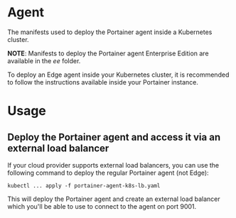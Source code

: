 # Agent

The manifests used to deploy the Portainer agent inside a Kubernetes cluster.

**NOTE**: Manifests to deploy the Portainer agent Enterprise Edition are available in the *ee* folder. 

To deploy an Edge agent inside your Kubernetes cluster, it is recommended to follow the instructions available inside your Portainer instance.

# Usage

## Deploy the Portainer agent and access it via an external load balancer

If your cloud provider supports external load balancers, you can use the following command to deploy the regular Portainer agent (not Edge):

```
kubectl ... apply -f portainer-agent-k8s-lb.yaml
```

This will deploy the Portainer agent and create an external load balancer which you'll be able to use to connect to the agent on port 9001.

